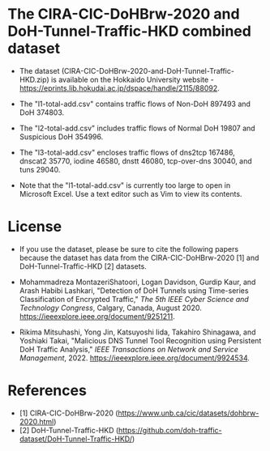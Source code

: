
# The CIRA-CIC-DoHBrw-2020 and DoH-Tunnel-Traffic-HKD combined dataset

* The dataset (CIRA-CIC-DoHBrw-2020-and-DoH-Tunnel-Traffic-HKD.zip) is available on the Hokkaido University website - https://eprints.lib.hokudai.ac.jp/dspace/handle/2115/88092.

* The "l1-total-add.csv" contains traffic flows of Non-DoH 897493 and DoH 374803.

* The "l2-total-add.csv" includes traffic flows of Normal DoH 19807 and Suspicious DoH 354996.

* The "l3-total-add.csv" encloses traffic flows of dns2tcp 167486, dnscat2 35770, iodine 46580, dnstt 46080, tcp-over-dns 30040, and tuns 29040.

* Note that the "l1-total-add.csv" is currently too large to open in Microsoft Excel.
  Use a text editor such as Vim to view its contents.

# License

* If you use the dataset, please be sure to cite the following papers because the dataset has data from the CIRA-CIC-DoHBrw-2020 [1] and DoH-Tunnel-Traffic-HKD [2] datasets.

* Mohammadreza MontazeriShatoori, Logan Davidson, Gurdip Kaur, and Arash Habibi Lashkari, 
"Detection of DoH Tunnels using Time-series Classification of Encrypted Traffic," 
*The 5th IEEE Cyber Science and Technology Congress*, Calgary, Canada, August 2020. https://ieeexplore.ieee.org/document/9251211.

* Rikima Mitsuhashi, Yong Jin, Katsuyoshi Iida, Takahiro Shinagawa, and Yoshiaki Takai, 
"Malicious DNS Tunnel Tool Recognition using Persistent DoH Traffic Analysis,"
*IEEE Transactions on Network and Service Management*, 2022. https://ieeexplore.ieee.org/document/9924534.

# References

* [1] CIRA-CIC-DoHBrw-2020 (https://www.unb.ca/cic/datasets/dohbrw-2020.html)
* [2] DoH-Tunnel-Traffic-HKD (https://github.com/doh-traffic-dataset/DoH-Tunnel-Traffic-HKD/)
